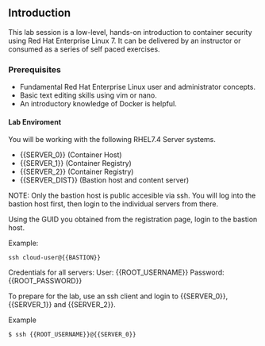 ## Introduction

This lab session is a low-level, hands-on introduction to container security using Red Hat Enterprise Linux 7. It can be delivered by an instructor or consumed as a series of self paced exercises.

### Prerequisites

* Fundamental Red Hat Enterprise Linux user and administrator concepts. 
* Basic text editing skills using vim or nano.
* An introductory knowledge of Docker is helpful.

#### Lab Enviroment

You will be working with the following RHEL7.4 Server systems. 

* {{SERVER_0}} (Container Host)
* {{SERVER_1}}  (Container Registry)
* {{SERVER_2}} (Container Registry)
* {{SERVER_DIST}} (Bastion host and content server)

NOTE: Only the bastion host is public accesible via ssh. You will log into the bastion host first, then login to the 
individual servers from there.

Using the GUID you obtained from the registration page, login to the bastion host. 

Example:

~~~shell
ssh cloud-user@{{BASTION}}
~~~

Credentials for all servers: User: {{ROOT_USERNAME}} Password: {{ROOT_PASSWORD}}

To prepare for the lab, use an ssh client and login to {{SERVER_0}}, {{SERVER_1}} and {{SERVER_2}}.

Example

~~~shell
$ ssh {{ROOT_USERNAME}}@{{SERVER_0}}
~~~

